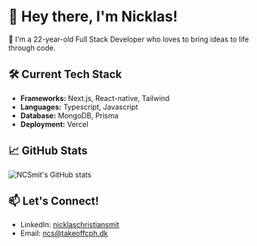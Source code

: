 # 👋 Hey there, I'm Nicklas!

🚀 I'm a 22-year-old Full Stack Developer who loves to bring ideas to life through code.

## 🛠️ Current Tech Stack

- **Frameworks:** Next.js, React-native, Tailwind
- **Languages:** Typescript, Javascript
- **Database:** MongoDB, Prisma
- **Deployment:** Vercel

## 📈 GitHub Stats

![NCSmit's GitHub stats](https://github-readme-stats.vercel.app/api?username=ncsmit&show_icons=true&theme=tokyonight)

## 📫 Let's Connect!
- LinkedIn: [nicklaschristiansmit](https://www.linkedin.com/in/nicklaschristiansmit/)
- Email: ncs@takeoffcph.dk



